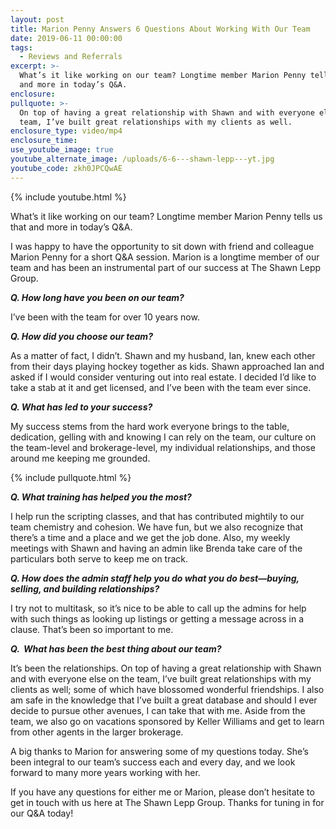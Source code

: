 ```yaml
---
layout: post
title: Marion Penny Answers 6 Questions About Working With Our Team
date: 2019-06-11 00:00:00
tags:
  - Reviews and Referrals
excerpt: >-
  What’s it like working on our team? Longtime member Marion Penny tells us that
  and more in today’s Q&A.
enclosure:
pullquote: >-
  On top of having a great relationship with Shawn and with everyone else on the
  team, I’ve built great relationships with my clients as well.
enclosure_type: video/mp4
enclosure_time:
use_youtube_image: true
youtube_alternate_image: /uploads/6-6---shawn-lepp---yt.jpg
youtube_code: zkh0JPCQwAE
---
```


{% include youtube.html %}

What’s it like working on our team? Longtime member Marion Penny tells us that and more in today’s Q&A.

I was happy to have the opportunity to sit down with friend and colleague Marion Penny for a short Q&A session. Marion is a longtime member of our team and has been an instrumental part of our success at The Shawn Lepp Group.

***Q. How long have you been on our team?***

I’ve been with the team for over 10 years now.

***Q. How did you choose our team?***

As a matter of fact, I didn’t. Shawn and my husband, Ian, knew each other from their days playing hockey together as kids. Shawn approached Ian and asked if I would consider venturing out into real estate. I decided I’d like to take a stab at it and get licensed, and I’ve been with the team ever since.

***Q. What has led to your success?***

My success stems from the hard work everyone brings to the table, dedication, gelling with and knowing I can rely on the team, our culture on the team-level and brokerage-level, my individual relationships, and those around me keeping me grounded.

{% include pullquote.html %}

***Q. What training has helped you the most?***

I help run the scripting classes, and that has contributed mightily to our team chemistry and cohesion. We have fun, but we also recognize that there’s a time and a place and we get the job done. Also, my weekly meetings with Shawn and having an admin like Brenda take care of the particulars both serve to keep me on track.

***Q. How does the admin staff help you do what you do best—buying, selling, and building relationships?***

I try not to multitask, so it’s nice to be able to call up the admins for help with such things as looking up listings or getting a message across in a clause. That’s been so important to me.

***Q. &nbsp;What has been the best thing about our team?***

It’s been the relationships. On top of having a great relationship with Shawn and with everyone else on the team, I’ve built great relationships with my clients as well; some of which have blossomed wonderful friendships. I also am safe in the knowledge that I’ve built a great database and should I ever decide to pursue other avenues, I can take that with me. Aside from the team, we also go on vacations sponsored by Keller Williams and get to learn from other agents in the larger brokerage.

A big thanks to Marion for answering some of my questions today. She’s been integral to our team’s success each and every day, and we look forward to many more years working with her.

If you have any questions for either me or Marion, please don’t hesitate to get in touch with us here at The Shawn Lepp Group. Thanks for tuning in for our Q&A today\!
